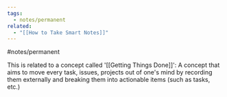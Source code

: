 ```yaml
---
tags:
  - notes/permanent
related:
  - "[[How to Take Smart Notes]]"
---
```

#notes/permanent 

This is related to a concept called '[[Getting Things Done]]': A concept that aims to move every task, issues, projects out of one's mind by recording them externally and breaking them into actionable items (such as tasks, etc.)

